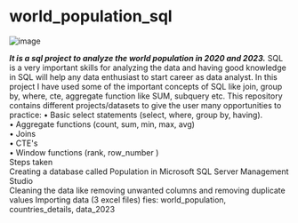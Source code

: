 # world_population_sql
![image](https://user-images.githubusercontent.com/123319398/229375408-6ea95bc9-9990-4749-a450-1d448fd1c097.png)


***It is a sql project to analyze the world population in 2020 and 2023.***
SQL is a very important skills for analyzing the data and having good knowledge in SQL will help any data enthusiast to start career as data analyst. In this project I have used some of the important concepts of SQL like join, group by, where, cte, aggregate function like SUM, subquery etc.
This repository contains different projects/datasets to give the user many opportunities to practice:
•	Basic select statements (select, where, group by, having).  
•	Aggregate functions (count, sum, min, max, avg)  
•	Joins  
•	CTE's  
•	Window functions (rank, row_number )  
Steps taken  
Creating a database called Population in Microsoft SQL Server Management Studio  
Cleaning the data like removing unwanted columns and removing duplicate values
Importing data (3 excel files)
fies: world_population, countries_details, data_2023

